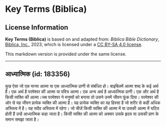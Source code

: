 # Key Terms (Biblica)

## License Information

**Key Terms (Biblica)** is based on and adapted from: _Biblica Bible Dictionary_, [Biblica, Inc.](https://www.biblica.com/), 2023, which is licensed under a [CC BY-SA 4.0 license](https://creativecommons.org/licenses/by-sa/4.0/legalcode.en).

This markdown version is provided under the same license.



--------------------------------

## आध्यात्मिक (id: 183356)

कुछ ऐसा जो एक मानव आत्मा या एक आध्यात्मिक प्राणी से संबंधित हो। बाइबिलमें आत्मा शब्द के कई अर्थ हैं। एक अर्थ है परमेश्वर की आत्मा या पवित्र आत्मा। एक अन्य अर्थ है आध्यात्मिक प्राणी। एक और अर्थ है किसी व्यक्ति की आत्मा।जब परमेश्वर ने मनुष्यों को बनाया तो उसने उनमें जीवन फूंक दिया। परमेश्वर की ओर से यह जीवन प्रत्येक व्यक्ति की आत्मा है। यह प्रत्येक व्यक्ति का वह हिस्सा है जो शरीर से कहीं अधिक अस्तित्व में है। यह सदैव अस्तित्व में रहेगा। जो चीज़ें किसी व्यक्ति की आत्मा में या उसकी आत्मा में घटित होती हैं उन्हें आध्यात्मिक कहा जाता है। किसी व्यक्ति की आत्मा को अक्सर उसके हृदय या उसकी प्राण के समान समझा जाता है।


